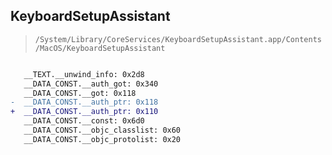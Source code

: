 ## KeyboardSetupAssistant

> `/System/Library/CoreServices/KeyboardSetupAssistant.app/Contents/MacOS/KeyboardSetupAssistant`

```diff

   __TEXT.__unwind_info: 0x2d8
   __DATA_CONST.__auth_got: 0x340
   __DATA_CONST.__got: 0x118
-  __DATA_CONST.__auth_ptr: 0x118
+  __DATA_CONST.__auth_ptr: 0x110
   __DATA_CONST.__const: 0x6d0
   __DATA_CONST.__objc_classlist: 0x60
   __DATA_CONST.__objc_protolist: 0x20

```
